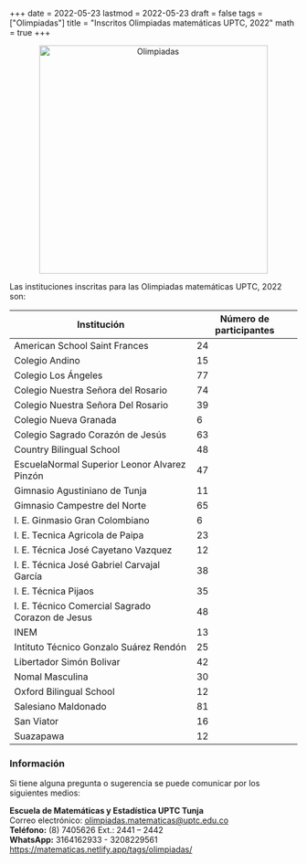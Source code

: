 +++
date      = 2022-05-23
lastmod   = 2022-05-23
draft     = false
tags      = ["Olimpiadas"]
title     = "Inscritos Olimpiadas matemáticas UPTC, 2022"
math      = true
+++

<center><img src="https://matematicas.netlify.com/img/Olimpiadas.png" alt="Olimpiadas" width="400"/></center>


Las instituciones inscritas para las Olimpiadas matemáticas UPTC, 2022 son:

| Institución | Número de participantes|
|--------------|-----------|
|American School Saint Frances	| 24 |
|Colegio Andino	| 15|
|Colegio Los Ángeles |	77|
|Colegio Nuestra Señora del Rosario |	74|
|Colegio Nuestra Señora Del Rosario |	39|
|Colegio Nueva Granada	| 6|
|Colegio Sagrado Corazón de Jesús	| 63|
|Country Bilingual School	| 48|
|EscuelaNormal Superior Leonor Alvarez Pinzón| 47|
|Gimnasio Agustiniano de Tunja	| 11|
|Gimnasio Campestre del Norte	| 65|
|I. E. Ginmasio Gran Colombiano	| 6|
|I. E. Tecnica Agricola de Paipa	| 23|
|I. E. Técnica José Cayetano Vazquez	| 12|
|I. E. Técnica José Gabriel Carvajal García	| 38|
|I. E. Técnica Pijaos	| 35|
|I. E. Técnico Comercial Sagrado Corazon de Jesus	|48|
|INEM	| 13|
|Intituto Técnico Gonzalo Suárez Rendón	|25|
|Libertador Simón Bolivar |	42|
|Nomal Masculina	| 30|
|Oxford Bilingual School |	12|
|Salesiano Maldonado	| 81|
|San Viator	| 16|
|Suazapawa	| 12|



### Información

Si tiene alguna pregunta o sugerencia se puede comunicar por los siguientes medios: 

**Escuela de Matemáticas y Estadística UPTC Tunja** <br>
Correo electrónico: [olimpiadas.matematicas@uptc.edu.co](mailto:olimpiadas.matematicas@uptc.edu.co) <br>
**Teléfono:** (8) 7405626 Ext.: 2441 – 2442 <br>
**WhatsApp:** 3164162933 - 3208229561<br>
https://matematicas.netlify.app/tags/olimpiadas/ 
